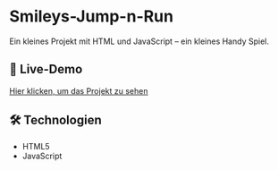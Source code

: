 # Smileys-Jump-n-Run

Ein kleines Projekt mit HTML und JavaScript – ein kleines Handy Spiel.

## 🔗 Live-Demo  
[Hier klicken, um das Projekt zu sehen](https://derlangsamealex.github.io/Smilys-Jump-n-Run/Smiley%20Jump'n'Run.html)

## 🛠️ Technologien  
- HTML5  
- JavaScript
